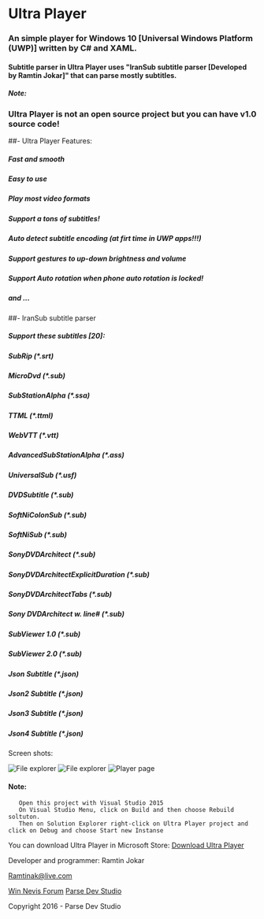# Ultra Player

### An simple player for Windows 10 [Universal Windows Platform (UWP)] written by C# and XAML.
#### Subtitle parser in Ultra Player uses "IranSub subtitle parser [Developed by Ramtin Jokar]" that can parse mostly subtitles.



##### Note:
###   Ultra Player is not an open source project but you can have v1.0 source code!



##- Ultra Player Features:
##### Fast and smooth
##### Easy to use
##### Play most video formats
##### Support a tons of subtitles!
##### Auto detect subtitle encoding (at firt time in UWP apps!!!)
##### Support gestures to up-down brightness and volume
##### Support Auto rotation when phone auto rotation is locked!
##### and ...

##- IranSub subtitle parser
##### Support these subtitles [20]:
##### SubRip (*.srt)
##### MicroDvd (*.sub)
##### SubStationAlpha (*.ssa)
##### TTML (*.ttml)
##### WebVTT (*.vtt)
##### AdvancedSubStationAlpha (*.ass)
##### UniversalSub (*.usf)
##### DVDSubtitle (*.sub)
##### SoftNiColonSub (*.sub)
##### SoftNiSub (*.sub)
##### SonyDVDArchitect (*.sub)
##### SonyDVDArchitectExplicitDuration (*.sub)
##### SonyDVDArchitectTabs (*.sub)
##### Sony DVDArchitect w. line# (*.sub)
##### SubViewer 1.0 (*.sub)
##### SubViewer 2.0 (*.sub)
##### Json Subtitle (*.json)
##### Json2 Subtitle (*.json)
##### Json3 Subtitle (*.json)
##### Json4 Subtitle (*.json)


Screen shots:

![File explorer](http://www.win-nevis.com/app/Ultra/Player/mob1.png)
![File explorer](http://www.win-nevis.com/app/Ultra/Player/mob2.png)
![Player page](http://www.win-nevis.com/app/Ultra/Player/mob3.png)



#### Note:
```
   Open this project with Visual Studio 2015
   On Visual Studio Menu, click on Build and then choose Rebuild soltuton.
   Then on Solution Explorer right-click on Ultra Player project and click on Debug and choose Start new Instanse
```


You can download Ultra Player in Microsoft Store:
[Download Ultra Player](https://www.microsoft.com/store/apps/9nblggh4wpbm)

Developer and programmer: Ramtin Jokar

Ramtinak@live.com

[Win Nevis Forum](http://www.win-nevis.com)
[Parse Dev Studio](http://www.parsedev.com)



Copyright 2016 - Parse Dev Studio


